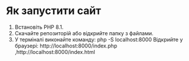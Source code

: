 # Як запустити сайт

1. Встановіть PHP 8.1.   
2. Скачайте репозиторій або відкрийте папку з файлами.   
3. У терміналі виконайте команду:
php -S localhost:8000
Відкрийте у браузері: http://localhost:8000/index.php ,http://localhost:8000/index.html
